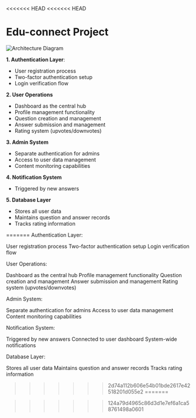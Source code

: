 <<<<<<< HEAD
<<<<<<< HEAD
# Edu-connect Project
![Architecture Diagram]("/screenshotImage/screenshot.png")










 
  **1. Authentication Layer**:
  - User registration process
  - Two-factor authentication setup
  - Login verification flow

  **2. User Operations**
  - Dashboard as the central hub
  - Profile management functionality
  - Question creation and management
  - Answer submission and management
  - Rating system (upvotes/downvotes)

  **3. Admin System**
  - Separate authentication for admins
  - Access to user data management
  - Content monitoring capabilities

  **4. Notification System**
  - Triggered by new answers

  **5. Database Layer**
  - Stores all user data
  - Maintains question and answer records
  - Tracks rating information





=======
Authentication Layer:

User registration process
Two-factor authentication setup
Login verification flow


User Operations:

Dashboard as the central hub
Profile management functionality
Question creation and management
Answer submission and management
Rating system (upvotes/downvotes)


Admin System:

Separate authentication for admins
Access to user data management
Content monitoring capabilities


Notification System:

Triggered by new answers
Connected to user dashboard
System-wide notifications


Database Layer:

Stores all user data
Maintains question and answer records
Tracks rating information
>>>>>>> 2d74a112b606e54b01bde2617e42518201d055e2
=======

>>>>>>> 124a79d4965c86d3d1e7ef6a1ca58761498a0601
